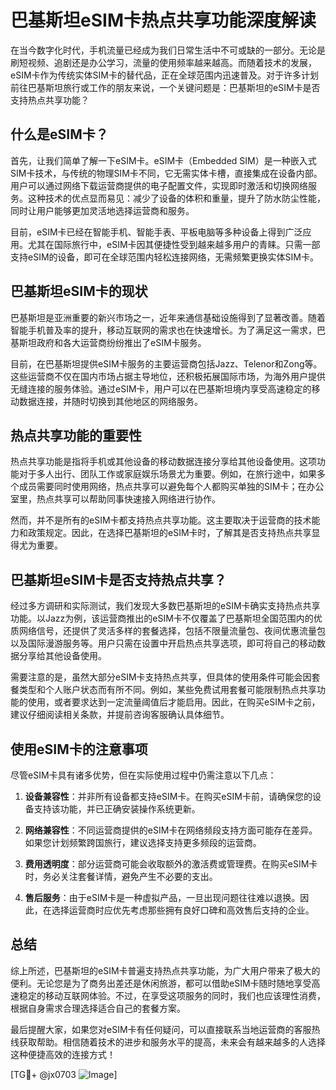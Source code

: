 # 巴基斯坦eSIM卡热点共享功能深度解读

在当今数字化时代，手机流量已经成为我们日常生活中不可或缺的一部分。无论是刷短视频、追剧还是办公学习，流量的使用频率越来越高。而随着技术的发展，eSIM卡作为传统实体SIM卡的替代品，正在全球范围内迅速普及。对于许多计划前往巴基斯坦旅行或工作的朋友来说，一个关键问题是：巴基斯坦的eSIM卡是否支持热点共享功能？

## 什么是eSIM卡？

首先，让我们简单了解一下eSIM卡。eSIM卡（Embedded SIM）是一种嵌入式SIM卡技术，与传统的物理SIM卡不同，它无需实体卡槽，直接集成在设备内部。用户可以通过网络下载运营商提供的电子配置文件，实现即时激活和切换网络服务。这种技术的优点显而易见：减少了设备的体积和重量，提升了防水防尘性能，同时让用户能够更加灵活地选择运营商和服务。

目前，eSIM卡已经在智能手机、智能手表、平板电脑等多种设备上得到广泛应用。尤其在国际旅行中，eSIM卡因其便捷性受到越来越多用户的青睐。只需一部支持eSIM的设备，即可在全球范围内轻松连接网络，无需频繁更换实体SIM卡。

## 巴基斯坦eSIM卡的现状

巴基斯坦是亚洲重要的新兴市场之一，近年来通信基础设施得到了显著改善。随着智能手机普及率的提升，移动互联网的需求也在快速增长。为了满足这一需求，巴基斯坦政府和各大运营商纷纷推出了eSIM卡服务。

目前，在巴基斯坦提供eSIM卡服务的主要运营商包括Jazz、Telenor和Zong等。这些运营商不仅在国内市场占据主导地位，还积极拓展国际市场，为海外用户提供无缝连接的服务体验。通过eSIM卡，用户可以在巴基斯坦境内享受高速稳定的移动数据连接，并随时切换到其他地区的网络服务。

## 热点共享功能的重要性

热点共享功能是指将手机或其他设备的移动数据连接分享给其他设备使用。这项功能对于多人出行、团队工作或家庭娱乐场景尤为重要。例如，在旅行途中，如果多个成员需要同时使用网络，热点共享可以避免每个人都购买单独的SIM卡；在办公室里，热点共享可以帮助同事快速接入网络进行协作。

然而，并不是所有的eSIM卡都支持热点共享功能。这主要取决于运营商的技术能力和政策规定。因此，在选择巴基斯坦的eSIM卡时，了解其是否支持热点共享显得尤为重要。

## 巴基斯坦eSIM卡是否支持热点共享？

经过多方调研和实际测试，我们发现大多数巴基斯坦的eSIM卡确实支持热点共享功能。以Jazz为例，该运营商推出的eSIM卡不仅覆盖了巴基斯坦全国范围内的优质网络信号，还提供了灵活多样的套餐选择，包括不限量流量包、夜间优惠流量包以及国际漫游服务等。用户只需在设置中开启热点共享选项，即可将自己的移动数据分享给其他设备使用。

需要注意的是，虽然大部分eSIM卡支持热点共享，但具体的使用条件可能会因套餐类型和个人账户状态而有所不同。例如，某些免费试用套餐可能限制热点共享功能的使用，或者要求达到一定流量阈值后才能启用。因此，在购买eSIM卡之前，建议仔细阅读相关条款，并提前咨询客服确认具体细节。

## 使用eSIM卡的注意事项

尽管eSIM卡具有诸多优势，但在实际使用过程中仍需注意以下几点：

1. **设备兼容性**：并非所有设备都支持eSIM卡。在购买eSIM卡前，请确保您的设备支持该功能，并已正确安装操作系统更新。
   
2. **网络兼容性**：不同运营商提供的eSIM卡在网络频段支持方面可能存在差异。如果您计划频繁跨国旅行，建议选择支持更多频段的运营商。

3. **费用透明度**：部分运营商可能会收取额外的激活费或管理费。在购买eSIM卡时，务必关注套餐详情，避免产生不必要的支出。

4. **售后服务**：由于eSIM卡是一种虚拟产品，一旦出现问题往往难以退换。因此，在选择运营商时应优先考虑那些拥有良好口碑和高效售后支持的企业。

## 总结

综上所述，巴基斯坦的eSIM卡普遍支持热点共享功能，为广大用户带来了极大的便利。无论您是为了商务出差还是休闲旅游，都可以借助eSIM卡随时随地享受高速稳定的移动互联网体验。不过，在享受这项服务的同时，我们也应该理性消费，根据自身需求合理选择适合自己的套餐方案。

最后提醒大家，如果您对eSIM卡有任何疑问，可以直接联系当地运营商的客服热线获取帮助。相信随着技术的进步和服务水平的提高，未来会有越来越多的人选择这种便捷高效的连接方式！

[TG💪+ @jx0703 ![Image](https://github.com/user-attachments/assets/dbca1d08-cadb-493c-b0ec-ad6f7a83f270)]
